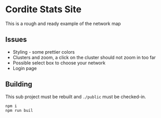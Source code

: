# Cordite Stats Site

This is a rough and ready example of the network map

## Issues

* Styling - some prettier colors
* Clusters and zoom, a click on the cluster should not zoom in too far
* Possible select box to choose your network
* Login page

## Building

This sub project must be rebuilt and `./public` must be checked-in.

```bash
npm i
npm run buil
```